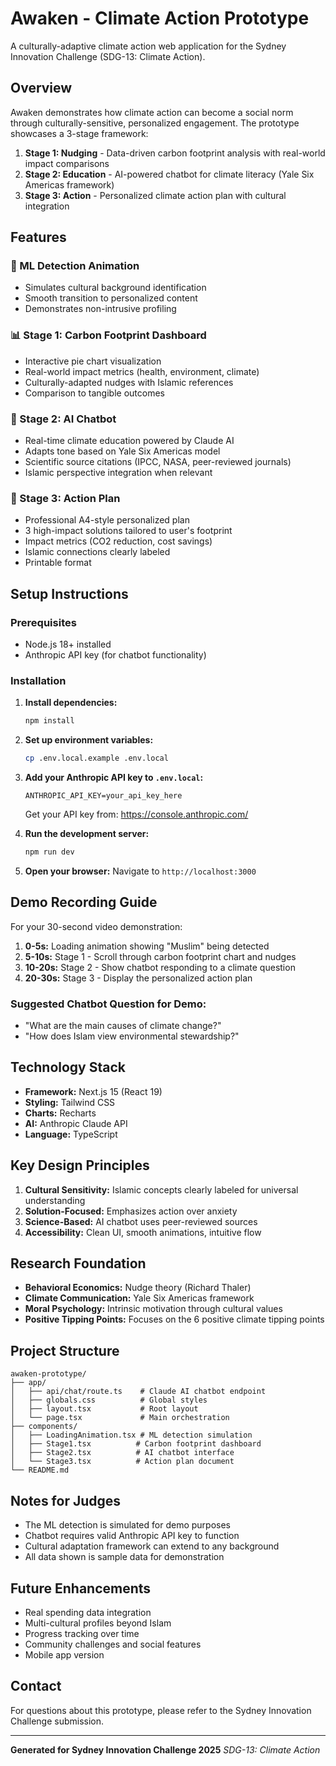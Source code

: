 # Awaken - Climate Action Prototype

A culturally-adaptive climate action web application for the Sydney Innovation Challenge (SDG-13: Climate Action).

## Overview

Awaken demonstrates how climate action can become a social norm through culturally-sensitive, personalized engagement. The prototype showcases a 3-stage framework:

1. **Stage 1: Nudging** - Data-driven carbon footprint analysis with real-world impact comparisons
2. **Stage 2: Education** - AI-powered chatbot for climate literacy (Yale Six Americas framework)
3. **Stage 3: Action** - Personalized climate action plan with cultural integration

## Features

### 🤖 ML Detection Animation
- Simulates cultural background identification
- Smooth transition to personalized content
- Demonstrates non-intrusive profiling

### 📊 Stage 1: Carbon Footprint Dashboard
- Interactive pie chart visualization
- Real-world impact metrics (health, environment, climate)
- Culturally-adapted nudges with Islamic references
- Comparison to tangible outcomes

### 💬 Stage 2: AI Chatbot
- Real-time climate education powered by Claude AI
- Adapts tone based on Yale Six Americas model
- Scientific source citations (IPCC, NASA, peer-reviewed journals)
- Islamic perspective integration when relevant

### 📄 Stage 3: Action Plan
- Professional A4-style personalized plan
- 3 high-impact solutions tailored to user's footprint
- Impact metrics (CO2 reduction, cost savings)
- Islamic connections clearly labeled
- Printable format

## Setup Instructions

### Prerequisites
- Node.js 18+ installed
- Anthropic API key (for chatbot functionality)

### Installation

1. **Install dependencies:**
   ```bash
   npm install
   ```

2. **Set up environment variables:**
   ```bash
   cp .env.local.example .env.local
   ```

3. **Add your Anthropic API key to `.env.local`:**
   ```
   ANTHROPIC_API_KEY=your_api_key_here
   ```
   Get your API key from: https://console.anthropic.com/

4. **Run the development server:**
   ```bash
   npm run dev
   ```

5. **Open your browser:**
   Navigate to `http://localhost:3000`

## Demo Recording Guide

For your 30-second video demonstration:

1. **0-5s:** Loading animation showing "Muslim" being detected
2. **5-10s:** Stage 1 - Scroll through carbon footprint chart and nudges
3. **10-20s:** Stage 2 - Show chatbot responding to a climate question
4. **20-30s:** Stage 3 - Display the personalized action plan

### Suggested Chatbot Question for Demo:
- "What are the main causes of climate change?"
- "How does Islam view environmental stewardship?"

## Technology Stack

- **Framework:** Next.js 15 (React 19)
- **Styling:** Tailwind CSS
- **Charts:** Recharts
- **AI:** Anthropic Claude API
- **Language:** TypeScript

## Key Design Principles

1. **Cultural Sensitivity:** Islamic concepts clearly labeled for universal understanding
2. **Solution-Focused:** Emphasizes action over anxiety
3. **Science-Based:** AI chatbot uses peer-reviewed sources
4. **Accessibility:** Clean UI, smooth animations, intuitive flow

## Research Foundation

- **Behavioral Economics:** Nudge theory (Richard Thaler)
- **Climate Communication:** Yale Six Americas framework
- **Moral Psychology:** Intrinsic motivation through cultural values
- **Positive Tipping Points:** Focuses on the 6 positive climate tipping points

## Project Structure

```
awaken-prototype/
├── app/
│   ├── api/chat/route.ts    # Claude AI chatbot endpoint
│   ├── globals.css          # Global styles
│   ├── layout.tsx           # Root layout
│   └── page.tsx             # Main orchestration
├── components/
│   ├── LoadingAnimation.tsx # ML detection simulation
│   ├── Stage1.tsx          # Carbon footprint dashboard
│   ├── Stage2.tsx          # AI chatbot interface
│   └── Stage3.tsx          # Action plan document
└── README.md
```

## Notes for Judges

- The ML detection is simulated for demo purposes
- Chatbot requires valid Anthropic API key to function
- Cultural adaptation framework can extend to any background
- All data shown is sample data for demonstration

## Future Enhancements

- Real spending data integration
- Multi-cultural profiles beyond Islam
- Progress tracking over time
- Community challenges and social features
- Mobile app version

## Contact

For questions about this prototype, please refer to the Sydney Innovation Challenge submission.

---

**Generated for Sydney Innovation Challenge 2025**
*SDG-13: Climate Action*
